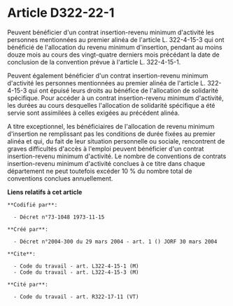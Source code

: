 # Article D322-22-1

Peuvent bénéficier d'un contrat insertion-revenu minimum d'activité les personnes mentionnées au premier alinéa de l'article
L. 322-4-15-3 qui ont bénéficié de l'allocation du revenu minimum d'insertion, pendant au moins douze mois au cours des
vingt-quatre derniers mois précédant la date de conclusion de la convention prévue à l'article L. 322-4-15-1.

Peuvent également bénéficier d'un contrat insertion-revenu minimum d'activité les personnes mentionnées au premier alinéa de
l'article L. 322-4-15-3 qui ont épuisé leurs droits au bénéfice de l'allocation de solidarité spécifique. Pour accéder à un
contrat insertion-revenu minimum d'activité, les durées au cours desquelles l'allocation de solidarité spécifique a été
servie sont assimilées à celles exigées au précédent alinéa.

A titre exceptionnel, les bénéficiaires de l'allocation de revenu minimum d'insertion ne remplissant pas les conditions de
durée fixées au premier alinéa et qui, du fait de leur situation personnelle ou sociale, rencontrent de graves difficultés
d'accès à l'emploi peuvent bénéficier d'un contrat insertion-revenu minimum d'activité. Le nombre de conventions de contrats
insertion-revenu minimum d'activité conclues à ce titre dans chaque département ne peut toutefois excéder 10 % du nombre
total de conventions conclues annuellement.

**Liens relatifs à cet article**

	**Codifié par**:

	  - Décret n°73-1048 1973-11-15

	**Créé par**:

	  - Décret n°2004-300 du 29 mars 2004 - art. 1 () JORF 30 mars 2004

	**Cite**:

	  - Code du travail - art. L322-4-15-1 (M)
	  - Code du travail - art. L322-4-15-3 (M)

	**Cité par**:

	  - Code du travail - art. R322-17-11 (VT)
